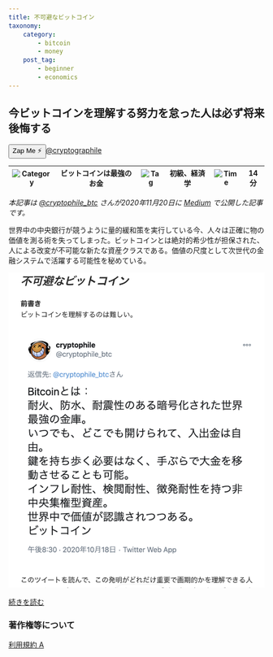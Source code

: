 ```yaml
---
title: 不可避なビットコイン
taxonomy:
    category:
        - bitcoin
        - money
    post_tag:
        - beginner
        - economics
---
```


## 今ビットコインを理解する努力を怠った人は必ず将来後悔する

<div><button class="zap-button" data-npub="npub16l6p2pjduye4cn5wx7xxuuxp7l7ht6w6k3sxf8u0dy0x2522hnrsk95n8q" data-relays="wss://relay.damus.io,wss://relay.snort.social,wss://nostr.wine,wss://relay.nostr.band">Zap Me ⚡</button><a href="https://twitter.com/cryptographile">@cryptographile</a></div>

|  ![Category](/_images/category.png)  |  ビットコインは最強のお金  |  ![Tag](/_images/tag.png)  |  初級、経済学  | ![Time](/_images/timer.png)  |  14分  |
| ---- | ---- | ---- | ---- | ---- | ---- |

*本記事は [@cryptophile_btc](https://twitter.com/cryptophile_btc/) さんが2020年11月20日に [Medium](https://cryptophile-btc.medium.com/%E4%B8%8D%E5%8F%AF%E9%81%BF%E3%81%AA%E3%83%93%E3%83%83%E3%83%88%E3%82%B3%E3%82%A4%E3%83%B3-ee927070ae32) で公開した記事です。*

世界中の中央銀行が競うように量的緩和策を実行している今、人々は正確に物の価値を測る術を失ってしまった。ビットコインとは絶対的希少性が担保された、人による改変が不可能な新たな資産クラスである。価値の尺度として次世代の金融システムで活躍する可能性を秘めている。

[![@cryptophile_btc さんのツイート](/_images/bitcoin_is_inevitable_2.png)](https://cryptophile-btc.medium.com/%E4%B8%8D%E5%8F%AF%E9%81%BF%E3%81%AA%E3%83%93%E3%83%83%E3%83%88%E3%82%B3%E3%82%A4%E3%83%B3-ee927070ae32)

[続きを読む](https://cryptophile-btc.medium.com/%E4%B8%8D%E5%8F%AF%E9%81%BF%E3%81%AA%E3%83%93%E3%83%83%E3%83%88%E3%82%B3%E3%82%A4%E3%83%B3-ee927070ae32)


### 著作権等について
[利用規約 A](https://lostinbitcoin.jp/copyright/#uaa)
